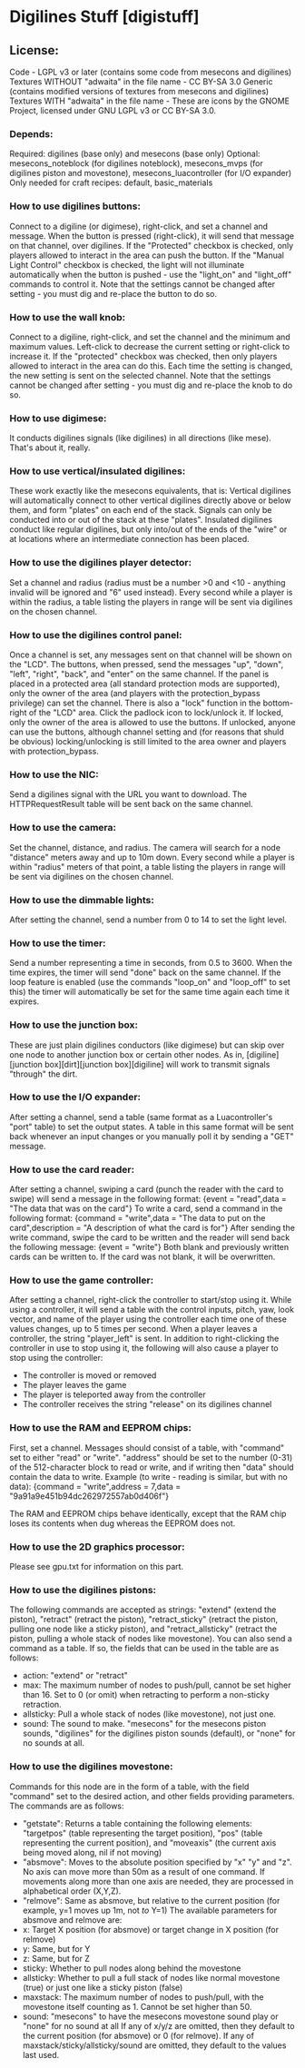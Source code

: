 # Digilines Stuff [digistuff]

## License:

Code - LGPL v3 or later (contains some code from mesecons and digilines)
Textures WITHOUT "adwaita" in the file name - CC BY-SA 3.0 Generic (contains modified versions of textures from mesecons and digilines)
Textures WITH "adwaita" in the file name - These are icons by the GNOME Project, licensed under GNU LGPL v3 or CC BY-SA 3.0.

### Depends:

Required: digilines (base only) and mesecons (base only)
Optional: mesecons_noteblock (for digilines noteblock), mesecons_mvps (for digilines piston and movestone), mesecons_luacontroller (for I/O expander)
Only needed for craft recipes: default, basic_materials

### How to use digilines buttons:

Connect to a digiline (or digimese), right-click, and set a channel and message.
When the button is pressed (right-click), it will send that message on that channel, over digilines.
If the "Protected" checkbox is checked, only players allowed to interact in the area can push the button.
If the "Manual Light Control" checkbox is checked, the light will not illuminate automatically when the button is pushed - use the "light_on" and "light_off" commands to control it.
Note that the settings cannot be changed after setting - you must dig and re-place the button to do so.

### How to use the wall knob:

Connect to a digiline, right-click, and set the channel and the minimum and maximum values.
Left-click to decrease the current setting or right-click to increase it. If the "protected" checkbox was checked, then only players allowed to interact in the area can do this.
Each time the setting is changed, the new setting is sent on the selected channel.
Note that the settings cannot be changed after setting - you must dig and re-place the knob to do so.

### How to use digimese:

It conducts digilines signals (like digilines) in all directions (like mese). That's about it, really.

### How to use vertical/insulated digilines:

These work exactly like the mesecons equivalents, that is:
Vertical digilines will automatically connect to other vertical digilines directly above or below them, and form "plates" on each end of the stack. Signals can only be conducted into or out of the stack at these "plates".
Insulated digilines conduct like regular digilines, but only into/out of the ends of the "wire" or at locations where an intermediate connection has been placed.

### How to use the digilines player detector:

Set a channel and radius (radius must be a number >0 and <10 - anything invalid will be ignored and "6" used instead).
Every second while a player is within the radius, a table listing the players in range will be sent via digilines on the chosen channel.

### How to use the digilines control panel:

Once a channel is set, any messages sent on that channel will be shown on the "LCD". The buttons, when pressed, send the messages "up", "down", "left", "right", "back", and "enter" on the same channel. If the panel is placed in a protected area (all standard protection mods are supported), only the owner of the area (and players with the protection_bypass privilege) can set the channel. There is also a "lock" function in the bottom-right of the "LCD" area. Click the padlock icon to lock/unlock it. If locked, only the owner of the area is allowed to use the buttons. If unlocked, anyone can use the buttons, although channel setting and (for reasons that shuld be obvious) locking/unlocking is still limited to the area owner and players with protection_bypass.

### How to use the NIC:

Send a digilines signal with the URL you want to download. The HTTPRequestResult table will be sent back on the same channel.

### How to use the camera:

Set the channel, distance, and radius. The camera will search for a node "distance" meters away and up to 10m down.
Every second while a player is within "radius" meters of that point, a table listing the players in range will be sent via digilines on the chosen channel.

### How to use the dimmable lights:

After setting the channel, send a number from 0 to 14 to set the light level.

### How to use the timer:

Send a number representing a time in seconds, from 0.5 to 3600. When the time expires, the timer will send "done" back on the same channel. If the loop feature is enabled (use the commands "loop_on" and "loop_off" to set this) the timer will automatically be set for the same time again each time it expires.

### How to use the junction box:

These are just plain digilines conductors (like digimese) but can skip over one node to another junction box or certain other nodes.
As in, [digiline][junction box][dirt][junction box][digiline] will work to transmit signals "through" the dirt.

### How to use the I/O expander:

After setting a channel, send a table (same format as a Luacontroller's "port" table) to set the output states.
A table in this same format will be sent back whenever an input changes or you manually poll it by sending a "GET" message.

### How to use the card reader:

After setting a channel, swiping a card (punch the reader with the card to swipe) will send a message in the following format:
    {event = "read",data = "The data that was on the card"}
To write a card, send a command in the following format:
    {command = "write",data = "The data to put on the card",description = "A description of what the card is for"}
After sending the write command, swipe the card to be written and the reader will send back the following message:
    {event = "write"}
Both blank and previously written cards can be written to. If the card was not blank, it will be overwritten.

### How to use the game controller:

After setting a channel, right-click the controller to start/stop using it.
While using a controller, it will send a table with the control inputs, pitch, yaw, look vector, and name of the player using the controller each time one of these values changes, up to 5 times per second.
When a player leaves a controller, the string "player_left" is sent.
In addition to right-clicking the controller in use to stop using it, the following will also cause a player to stop using the controller:

* The controller is moved or removed
* The player leaves the game
* The player is teleported away from the controller
* The controller receives the string "release" on its digilines channel

### How to use the RAM and EEPROM chips:

First, set a channel.
Messages should consist of a table, with "command" set to either "read" or "write". "address" should be set to the number (0-31) of the 512-character block to read or write, and if writing then "data" should contain the data to write.
Example (to write - reading is similar, but with no data):
    {command = "write",address = 7,data = "9a91a9e451b94dc262972557ab0d406f"}

The RAM and EEPROM chips behave identically, except that the RAM chip loses its contents when dug whereas the EEPROM does not.

### How to use the 2D graphics processor:

Please see gpu.txt for information on this part.

### How to use the digilines pistons:

The following commands are accepted as strings: "extend" (extend the piston), "retract" (retract the piston), "retract_sticky" (retract the piston, pulling one node like a sticky piston), and "retract_allsticky" (retract the piston, pulling a whole stack of nodes like movestone).
You can also send a command as a table. If so, the fields that can be used in the table are as follows:

* action: "extend" or "retract"
* max: The maximum number of nodes to push/pull, cannot be set higher than 16. Set to 0 (or omit) when retracting to perform a non-sticky retraction.
* allsticky: Pull a whole stack of nodes (like movestone), not just one.
* sound: The sound to make. "mesecons" for the mesecons piston sounds, "digilines" for the digilines piston sounds (default), or "none" for no sounds at all.

### How to use the digilines movestone:

Commands for this node are in the form of a table, with the field "command" set to the desired action, and other fields providing parameters.
The commands are as follows:

* "getstate": Returns a table containing the following elements: "targetpos" (table representing the target position), "pos" (table representing the current position), and "moveaxis" (the current axis being moved along, nil if not moving)
* "absmove": Moves to the absolute position specified by "x" "y" and "z". No axis can move more than 50m as a result of one command. If movements along more than one axis are needed, they are processed in alphabetical order (X,Y,Z).
* "relmove": Same as absmove, but relative to the current position (for example, y=1 moves up 1m, not *to* Y=1)
  The available parameters for absmove and relmove are:
* x: Target X position (for absmove) or target change in X position (for relmove)
* y: Same, but for Y
* z: Same, but for Z
* sticky: Whether to pull nodes along behind the movestone
* allsticky: Whether to pull a full stack of nodes like normal movestone (true) or just one like a sticky piston (false)
* maxstack: The maximum number of nodes to push/pull, with the movestone itself counting as 1. Cannot be set higher than 50.
* sound: "mesecons" to have the mesecons movestone sound play or "none" for no sound at all
  If any of x/y/z are omitted, then they default to the current position (for absmove) or 0 (for relmove).
  If any of maxstack/sticky/allsticky/sound are omitted, they default to the values last used.

